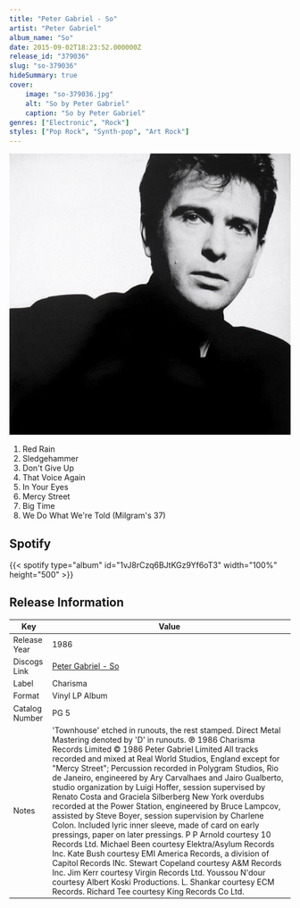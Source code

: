 ```yaml
---
title: "Peter Gabriel - So"
artist: "Peter Gabriel"
album_name: "So"
date: 2015-09-02T18:23:52.000000Z
release_id: "379036"
slug: "so-379036"
hideSummary: true
cover:
    image: "so-379036.jpg"
    alt: "So by Peter Gabriel"
    caption: "So by Peter Gabriel"
genres: ["Electronic", "Rock"]
styles: ["Pop Rock", "Synth-pop", "Art Rock"]
---
```


![So by Peter Gabriel](so-379036.jpg)

<!-- section break -->

1. Red Rain
2. Sledgehammer
3. Don't Give Up
4. That Voice Again
5. In Your Eyes
6. Mercy Street
7. Big Time
8. We Do What We're Told (Milgram's 37)

<!-- section break -->


## Spotify
{{< spotify type="album" id="1vJ8rCzq6BJtKGz9Yf6oT3" width="100%" height="500" >}}




## Release Information
|  Key           | Value                                                |
| ---------------| ---------------------------------------------------- |
| Release Year   | 1986                                   |
| Discogs Link   | [Peter Gabriel - So](https://www.discogs.com/release/379036-Peter-Gabriel-So) |
| Label          | Charisma |
| Format         | Vinyl LP Album |
| Catalog Number | PG 5 |
| Notes | 'Townhouse' etched in runouts, the rest stamped.  Direct Metal Mastering denoted by 'D' in runouts.  ℗ 1986 Charisma Records Limited  © 1986 Peter Gabriel Limited  All tracks recorded and mixed at Real World Studios, England except for "Mercy Street"; Percussion recorded in Polygram Studios, Rio de Janeiro, engineered by Ary Carvalhaes and Jairo Gualberto, studio organization by Luigi Hoffer, session supervised by Renato Costa and Graciela Silberberg  New York overdubs recorded at the Power Station, engineered by Bruce Lampcov, assisted by Steve Boyer, session supervision by Charlene Colon. Included lyric inner sleeve, made of card on early pressings, paper on later pressings.  P P Arnold courtesy 10 Records Ltd.  Michael Been courtesy Elektra/Asylum Records Inc.  Kate Bush courtesy EMI America Records, a division of Capitol Records INc.  Stewart Copeland courtesy A&M Records Inc.  Jim Kerr courtesy Virgin Records Ltd.  Youssou N'dour courtesy Albert Koski Productions.  L. Shankar courtesy ECM Records.  Richard Tee courtesy King Records Co Ltd.   |